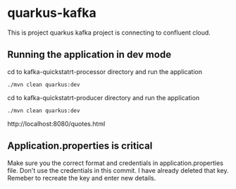 # quarkus-kafka

This is project quarkus kafka project is connecting to confluent cloud.

## Running the application in dev mode

cd to kafka-quickstatrt-processor directory and run the application
```
./mvn clean quarkus:dev
```
cd to kafka-quickstatrt-producer directory and run the application
```
./mvn clean quarkus:dev
```
http://localhost:8080/quotes.html

## Application.properties is critical

Make sure you the correct format and credentials in application.properties file. Don't use the credentials in this commit. I have already deleted that key.
Remeber to recreate the key and enter new details.



